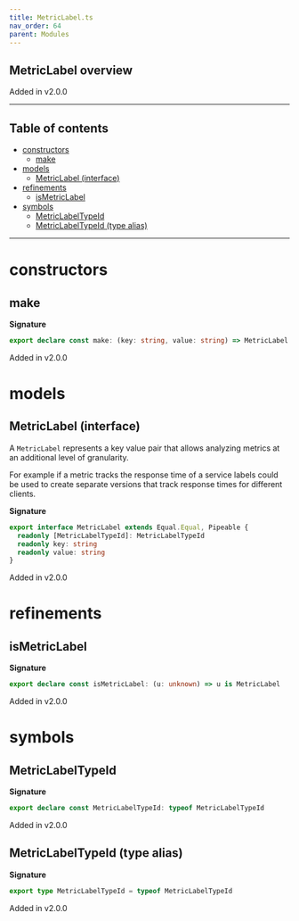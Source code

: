 ```yaml
---
title: MetricLabel.ts
nav_order: 64
parent: Modules
---
```


## MetricLabel overview

Added in v2.0.0

---

<h2 class="text-delta">Table of contents</h2>

- [constructors](#constructors)
  - [make](#make)
- [models](#models)
  - [MetricLabel (interface)](#metriclabel-interface)
- [refinements](#refinements)
  - [isMetricLabel](#ismetriclabel)
- [symbols](#symbols)
  - [MetricLabelTypeId](#metriclabeltypeid)
  - [MetricLabelTypeId (type alias)](#metriclabeltypeid-type-alias)

---

# constructors

## make

**Signature**

```ts
export declare const make: (key: string, value: string) => MetricLabel
```

Added in v2.0.0

# models

## MetricLabel (interface)

A `MetricLabel` represents a key value pair that allows analyzing metrics at
an additional level of granularity.

For example if a metric tracks the response time of a service labels could
be used to create separate versions that track response times for different
clients.

**Signature**

```ts
export interface MetricLabel extends Equal.Equal, Pipeable {
  readonly [MetricLabelTypeId]: MetricLabelTypeId
  readonly key: string
  readonly value: string
}
```

Added in v2.0.0

# refinements

## isMetricLabel

**Signature**

```ts
export declare const isMetricLabel: (u: unknown) => u is MetricLabel
```

Added in v2.0.0

# symbols

## MetricLabelTypeId

**Signature**

```ts
export declare const MetricLabelTypeId: typeof MetricLabelTypeId
```

Added in v2.0.0

## MetricLabelTypeId (type alias)

**Signature**

```ts
export type MetricLabelTypeId = typeof MetricLabelTypeId
```

Added in v2.0.0
